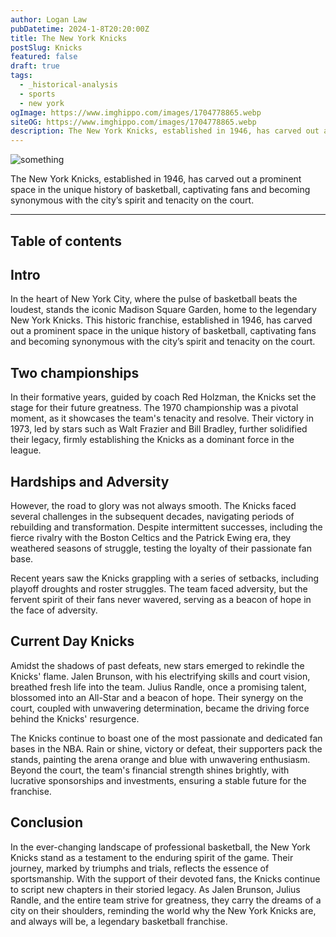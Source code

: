 ```yaml
---
author: Logan Law
pubDatetime: 2024-1-8T20:20:00Z
title: The New York Knicks
postSlug: Knicks
featured: false
draft: true
tags:
  - _historical-analysis
  - sports
  - new york
ogImage: https://www.imghippo.com/images/1704778865.webp
siteOG: https://www.imghippo.com/images/1704778865.webp
description: The New York Knicks, established in 1946, has carved out a prominent space in the unique history of basketball.
---
```


<img src="https://www.imghippo.com/images/1704778865.webp" alt="something">

The New York Knicks, established in 1946, has carved out a prominent space in the unique history of basketball, captivating fans and becoming synonymous with the city’s spirit and tenacity on the court.

---

## Table of contents

## Intro

In the heart of New York City, where the pulse of basketball beats the loudest, stands the iconic Madison Square Garden, home to the legendary New York Knicks. This historic franchise, established in 1946, has carved out a prominent space in the unique history of basketball, captivating fans and becoming synonymous with the city’s spirit and tenacity on the court.

## Two championships

In their formative years, guided by coach Red Holzman, the Knicks set the stage for their future greatness. The 1970 championship was a pivotal moment, as it showcases the team's tenacity and resolve. Their victory in 1973, led by stars such as Walt Frazier and Bill Bradley, further solidified their legacy, firmly establishing the Knicks as a dominant force in the league.

## Hardships and Adversity

However, the road to glory was not always smooth. The Knicks faced several challenges in the subsequent decades, navigating periods of rebuilding and transformation. Despite intermittent successes, including the fierce rivalry with the Boston Celtics and the Patrick Ewing era, they weathered seasons of struggle, testing the loyalty of their passionate fan base.

Recent years saw the Knicks grappling with a series of setbacks, including playoff droughts and roster struggles. The team faced adversity, but the fervent spirit of their fans never wavered, serving as a beacon of hope in the face of adversity.

## Current Day Knicks

Amidst the shadows of past defeats, new stars emerged to rekindle the Knicks' flame. Jalen Brunson, with his electrifying skills and court vision, breathed fresh life into the team. Julius Randle, once a promising talent, blossomed into an All-Star and a beacon of hope. Their synergy on the court, coupled with unwavering determination, became the driving force behind the Knicks' resurgence.

The Knicks continue to boast one of the most passionate and dedicated fan bases in the NBA. Rain or shine, victory or defeat, their supporters pack the stands, painting the arena orange and blue with unwavering enthusiasm. Beyond the court, the team's financial strength shines brightly, with lucrative sponsorships and investments, ensuring a stable future for the franchise.

## Conclusion

In the ever-changing landscape of professional basketball, the New York Knicks stand as a testament to the enduring spirit of the game. Their journey, marked by triumphs and trials, reflects the essence of sportsmanship. With the support of their devoted fans, the Knicks continue to script new chapters in their storied legacy. As Jalen Brunson, Julius Randle, and the entire team strive for greatness, they carry the dreams of a city on their shoulders, reminding the world why the New York Knicks are, and always will be, a legendary basketball franchise.
